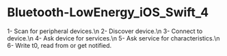 # Bluetooth-LowEnergy_iOS_Swift_4

1- Scan for peripheral devices.\n
2- Discover device.\n
3- Connect to device.\n
4- Ask device for services.\n
5- Ask service for characteristics.\n
6- Write t0, read from or get notified.
